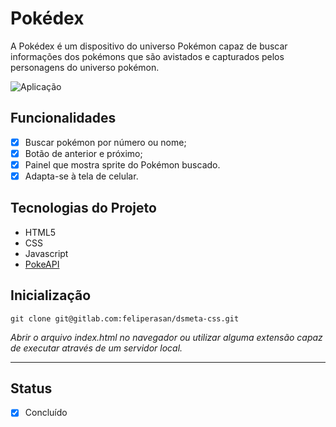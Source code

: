 # Pokédex
A Pokédex é um dispositivo do universo Pokémon capaz de buscar informações dos pokémons que são avistados e capturados pelos personagens do universo pokémon.

![Aplicação](https://gitlab.com/feliperasan/pokedex/uploads/c1621148d046375d1eb987f1a3da1cb9/Peek_2022-07-26_05-22.gif)

## Funcionalidades
- [x] Buscar pokémon por número ou nome;
- [x] Botão de anterior e próximo;
- [x] Painel que mostra sprite do Pokémon buscado.
- [x] Adapta-se à tela de celular.

## Tecnologias do Projeto
* HTML5
* CSS
* Javascript
* [PokeAPI](https://pokeapi.co/)

## Inicialização
```
git clone git@gitlab.com:feliperasan/dsmeta-css.git
```

*Abrir o arquivo index.html no navegador ou utilizar alguma extensão capaz de executar através de um servidor local.*

---
## Status
- [x] Concluído